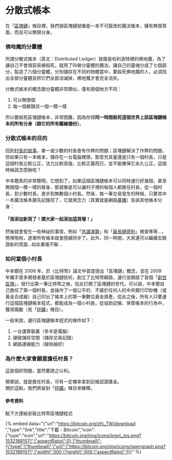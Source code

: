 # 分散式帳本

在「[區塊鏈](chain.md)」條目裡，我們說區塊鏈就像是一本不可竄改的魔法帳本，擁有無限頁面，而且可以無限分身。

### 佛地魔的分靈體

所謂分散式帳本（英文：Distributed Ledger）就像是哈利波特裡的佛地魔，為了讓自己不會很容易被殺死，就用了叫做分靈體的魔法，讓自己的靈魂分成了七個部分，製造了六個分靈體，分別儲存在不同的物體當中，要殺死佛地魔的人，必須找出全部分靈體並把它們全部消滅掉，佛地魔才會完全消失。

分散式帳本的概念跟分靈體非常類似，僅有兩個地方不同：

1. 可以無限個
2. 每一個都跟另一個一模一樣

所以要殺死區塊鏈帳本，非常困難，因為你得**同一時間殺死這個世界上該區塊鏈帳本的所有分身（跟它的所有離線備份）**。

### 分散式帳本的目的

回到[村長的故事](zhong-xin-hua-ben.md#cun-le)，單一或少數的村長會有作弊的問題；區塊鏈解決了作弊的問題，但如果只有一本帳本，儲存在一台電腦裡頭，那麼充其量還是只有一個村長，只是這個村長比較公正，法力比較高強，比較正義而已，並不能確保它永久公正。這個時候該怎麼辦呢？

中本聰真的非常聰明，它想到了，如果這個區塊鏈帳本可以同時運行好幾個，甚至無限個一模一樣的替身，那就像是可以讓村子裡的每個人都擔任村長，從一個村長，到少數村長，進步到無數個小村長。然後，每一筆交易發生的時候，只要其中一本魔法帳本搶先記錄完了，它就用念力（其實就是網路[廣播](wa/bo/)）告訴其他帳本分身：

#### 「我添加新頁了！請大家一起添加這頁喔！」

然後就會發生一些神祕的事情，例如「[共識演算](gong/)」和「[最長鏈原則](wa/bo/zui-yuan.md)」檢查等等…，劈哩啪啦，逐漸所有帳本就會陸續同步了。此外，同一時間，大家還可以繼續去驗證新的頁面…如此重複不斷…

### 如何當個小村長

中本聰在 2008 年，於《比特幣》論文中首度提出「區塊鏈」概念，並在 2009 年攜手眾多開發者基於區塊鏈技術，創立了比特幣網路，運行並開啟了首個「[創世區塊](undefined-3/gong-1/shi.md)」，發行出第一筆比特幣之後，從此打開了區塊鏈的世代。可以說，中本聰自己擔任了第一個村長，並操作了一個公平的、不屬於任何人的中央銀行印鈔機（或黃金合成器）自己印出了帳本上的第一筆數位黃金資產，從此之後，所有人只要運行這個區塊鏈帳本程式，都能成為一個小村長，從協助記帳、保管帳本的行為中，獲得獎勵（見「[挖礦](wa/)」條目）。

一般來說，運行區塊鏈帳本程式的條件如下：

1. 一台運算裝置（多半是電腦）
2. 硬碟儲存空間（儲存交易記錄）
3. 網路連線能力（越快越好）

### 為什麼大家會願意擔任村長？

這是個好問題，當然要誘之以利。

簡單說，就是擔任村長，可有一定機率拿到記帳認證獎金。  
關於這點，我們將留到「[挖礦](wa/)」條目來解釋。

#### 參考資料

點下方連結安裝比特幣區塊鏈程式

{% embed data="{\"url\":\"https://bitcoin.org/zh\_TW/download \",\"type\":\"link\",\"title\":\"下載 - Bitcoin\",\"icon\":{\"type\":\"icon\",\"url\":\"https://bitcoin.org/img/icons/logo\_ios.png?1532189157\",\"aspectRatio\":0},\"thumbnail\":{\"type\":\"thumbnail\",\"url\":\"https://bitcoin.org/img/icons/opengraph.png?1532189157\",\"width\":500,\"height\":500,\"aspectRatio\":1}}" %}

